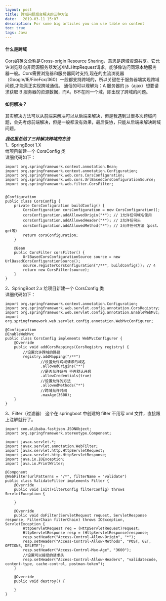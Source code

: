 ```yaml
---
layout: post
title: 跨域问题后台解决的三种方法
date:   2019-03-11 15:07
description: For some big articles you can use table on content
toc: true
tags: Java
---
```

#### 什么是跨域
Cors的英文全称是Cross-origin Resource Sharing，意思是跨域资源共享。它允许浏览器向非同源服务器发送XMLHttpRequest请求，能够像访问同源本地服务器一般。Cors需要浏览器和服务器同时支持,现在的主流浏览器（Google/IE/FireFox/360）一般都支持跨域的，所以关键在于服务器端实现跨域问题,才能真正实现跨域通信。
通俗的可以理解为：A 服务器的 js（ajax）想要请求获取 B 服务器的资源数据，而A，B不在同一个域，即出现了跨域的问题。

#### 如何解决？
其实解决方法可以从前端来解决可以从后端来解决，但是我遇到过很多次跨域问题，会先考虑前端解决，但是一般都没有效果，最后妥协，只能从后端来解决跨域问题。

***我这里总结了三种解决跨域的方法***  
1、SpringBoot 1.X  
给项目新建一个 CorsConfig 类  
详细代码如下：
```
import org.springframework.context.annotation.Bean;
import org.springframework.context.annotation.Configuration;
import org.springframework.web.cors.CorsConfiguration;
import org.springframework.web.cors.UrlBasedCorsConfigurationSource;
import org.springframework.web.filter.CorsFilter;


@Configuration
public class CorsConfig {
    private CorsConfiguration buildConfig() {
        CorsConfiguration corsConfiguration = new CorsConfiguration();
        corsConfiguration.addAllowedOrigin("*"); // 1允许任何域名使用
        corsConfiguration.addAllowedHeader("*"); // 2允许任何头
        corsConfiguration.addAllowedMethod("*"); // 3允许任何方法（post、get等）
        return corsConfiguration;
    }

    @Bean
    public CorsFilter corsFilter() {
        UrlBasedCorsConfigurationSource source = new UrlBasedCorsConfigurationSource();
        source.registerCorsConfiguration("/**", buildConfig()); // 4
        return new CorsFilter(source);
    }
}
```  

2、SpringBoot 2.x
给项目新建一个 CorsConfig 类  
详细代码如下：
```
import org.springframework.context.annotation.Configuration;
import org.springframework.web.servlet.config.annotation.CorsRegistry;
import org.springframework.web.servlet.config.annotation.EnableWebMvc;
import org.springframework.web.servlet.config.annotation.WebMvcConfigurer;

@Configuration
@EnableWebMvc
public class CorsConfig implements WebMvcConfigurer {
    @Override
    public void addCorsMappings(CorsRegistry registry) {
        //设置允许跨域的路径
        registry.addMapping("/**")
                //设置允许跨域请求的域名
                .allowedOrigins("*")
                //是否允许证书 不再默认开启
                .allowCredentials(true)
                //设置允许的方法
                .allowedMethods("*")
                //跨域允许时间
                .maxAge(3600);
    }
}
```

3、Filter（过滤器）
这个在 springboot 中创建的 filter 不用写 xml 文件，直接跟上注解就行了。
```
import com.alibaba.fastjson.JSONObject;
import org.springframework.stereotype.Component;

import javax.servlet.*;
import javax.servlet.annotation.WebFilter;
import javax.servlet.http.HttpServletRequest;
import javax.servlet.http.HttpServletResponse;
import java.io.IOException;
import java.io.PrintWriter;

@Component
@WebFilter(urlPatterns = "/*", filterName = "validate")
public class ValidateFilter implements Filter {
    @Override
    public void init(FilterConfig filterConfig) throws ServletException {

    }

    @Override
    public void doFilter(ServletRequest request, ServletResponse response, FilterChain filterChain) throws IOException, ServletException {
        HttpServletRequest req = (HttpServletRequest)request;
        HttpServletResponse resp = (HttpServletResponse)response;
        resp.setHeader("Access-Control-Allow-Origin", "*");
        resp.setHeader("Access-Control-Allow-Methods", "POST, GET, OPTIONS, DELETE");
        resp.setHeader("Access-Control-Max-Age", "3600");
        //设置可以接受的请求头
        resp.setHeader("Access-Control-Allow-Headers", "validatecode, content-type, cache-control, postman-token");
    }

    @Override
    public void destroy() {

    }
}
```
